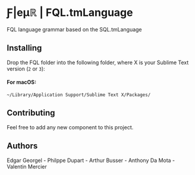 # Ƒ|eµℝ | FQL.tmLanguage

FQL language grammar based on the SQL.tmLanguage

## Installing

Drop the FQL folder into the following folder, where X is your Sublime Text version (`2` or `3`):

#### For macOS:
`~/Library/Application Support/Sublime Text X/Packages/`

## Contributing
Feel free to add any new component to this project.

## Authors
Edgar Georgel - Philppe Dupart - Arthur Busser - Anthony Da Mota - Valentin Mercier
